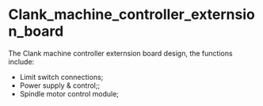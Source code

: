 # Clank_machine_controller_externsion_board

The Clank machine controller externsion board design, the functions include:

- Limit switch connections;
- Power supply & control;;
- Spindle motor control module;
